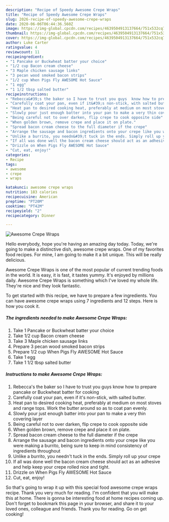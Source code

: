 ```yaml
---
description: "Recipe of Speedy Awesome Crepe Wraps"
title: "Recipe of Speedy Awesome Crepe Wraps"
slug: 2026-recipe-of-speedy-awesome-crepe-wraps
date: 2020-06-06T06:44:36.560Z
image: https://img-global.cpcdn.com/recipes/4639504913137664/751x532cq70/awesome-crepe-wraps-recipe-main-photo.jpg
thumbnail: https://img-global.cpcdn.com/recipes/4639504913137664/751x532cq70/awesome-crepe-wraps-recipe-main-photo.jpg
cover: https://img-global.cpcdn.com/recipes/4639504913137664/751x532cq70/awesome-crepe-wraps-recipe-main-photo.jpg
author: Luke Carter
ratingvalue: 4
reviewcount: 11
recipeingredient:
- "1 Pancake or Buckwheat batter your choice"
- "1/2 cup Bacon cream cheese"
- "3 Maple chicken sausage links"
- "3 pecan wood smoked bacon strips"
- "1/2 cup When Pigs Fly AWESOME Hot Sauce"
- "1 egg"
- "1 1/2 tbsp salted butter"
recipeinstructions:
- "Rebecca&#39;s the baker so I have to trust you guys  know how to prepare pancake or Buckwheat batter for cooking"
- "Carefully coat your pan, even if it&#39;s non-stick, with salted butter."
- "Heat pan to desired cooking heat, preferably at medium on most stoves and range tops. Work the butter around so as to coat pan evenly."
- "Slowly pour just enough batter into your pan to make a very thin covering layer"
- "Being careful not to over darken, flip crepe to cook opposite side"
- "When golden brown, remove crepe and place it on plate."
- "Spread bacon cream cheese to the full diameter if the crepe"
- "Arrange the sausage and bacon ingredients onto your crepe like you were making a burrito, being sure to keep in mind consistency of ingredients throughout"
- "Unlike a burrito, you needn&#39;t tuck in the ends. Simply roll up your crepe"
- "If all was done well the bacon cream cheese should act as an adhesive and help keep your crepe rolled nice and tight."
- "Drizzle on When Pigs Fly AWESOME Hot Sauce"
- "Cut, eat, enjoy!"
categories:
- Recipe
tags:
- awesome
- crepe
- wraps

katakunci: awesome crepe wraps 
nutrition: 183 calories
recipecuisine: American
preptime: "PT20M"
cooktime: "PT42M"
recipeyield: "2"
recipecategory: Dinner

---
```



![Awesome Crepe Wraps](https://img-global.cpcdn.com/recipes/4639504913137664/751x532cq70/awesome-crepe-wraps-recipe-main-photo.jpg)

Hello everybody, hope you're having an amazing day today. Today, we're going to make a distinctive dish, awesome crepe wraps. One of my favorites food recipes. For mine, I am going to make it a bit unique. This will be really delicious.



Awesome Crepe Wraps is one of the most popular of current trending foods in the world. It is easy, it is fast, it tastes yummy. It's enjoyed by millions daily. Awesome Crepe Wraps is something which I've loved my whole life. They're nice and they look fantastic.


To get started with this recipe, we have to prepare a few ingredients. You can have awesome crepe wraps using 7 ingredients and 12 steps. Here is how you cook it.

<!--inarticleads1-->

##### The ingredients needed to make Awesome Crepe Wraps:

1. Take 1 Pancake or Buckwheat batter your choice
1. Take 1/2 cup Bacon cream cheese
1. Take 3 Maple chicken sausage links
1. Prepare 3 pecan wood smoked bacon strips
1. Prepare 1/2 cup When Pigs Fly AWESOME Hot Sauce
1. Take 1 egg
1. Take 1 1/2 tbsp salted butter




<!--inarticleads2-->

##### Instructions to make Awesome Crepe Wraps:

1. Rebecca&#39;s the baker so I have to trust you guys  know how to prepare pancake or Buckwheat batter for cooking
1. Carefully coat your pan, even if it&#39;s non-stick, with salted butter.
1. Heat pan to desired cooking heat, preferably at medium on most stoves and range tops. Work the butter around so as to coat pan evenly.
1. Slowly pour just enough batter into your pan to make a very thin covering layer
1. Being careful not to over darken, flip crepe to cook opposite side
1. When golden brown, remove crepe and place it on plate.
1. Spread bacon cream cheese to the full diameter if the crepe
1. Arrange the sausage and bacon ingredients onto your crepe like you were making a burrito, being sure to keep in mind consistency of ingredients throughout
1. Unlike a burrito, you needn&#39;t tuck in the ends. Simply roll up your crepe
1. If all was done well the bacon cream cheese should act as an adhesive and help keep your crepe rolled nice and tight.
1. Drizzle on When Pigs Fly AWESOME Hot Sauce
1. Cut, eat, enjoy!




So that's going to wrap it up with this special food awesome crepe wraps recipe. Thank you very much for reading. I'm confident that you will make this at home. There is gonna be interesting food at home recipes coming up. Don't forget to bookmark this page in your browser, and share it to your loved ones, colleague and friends. Thank you for reading. Go on get cooking!
